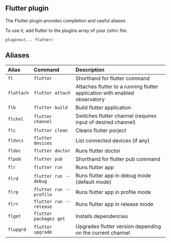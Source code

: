 ## Flutter plugin

The Flutter plugin provides completion and useful aliases

To use it, add flutter to the plugins array of your zshrc file:

```
plugins=(... flutter)
```

## Aliases

| Alias      | Command                  | Description                                           		     |
| :--------- | :------------------------| :--------------------------------------------------------------------------|
| `fl`       | `flutter`                | Shorthand for flutter command                                              |
| `flattach` | `flutter attach`         | Attaches flutter to a running flutter application with enabled observatory |
| `flb`      | `flutter build`          | Build flutter application                                                  |
| `flchnl`   | `flutter channel`        | Switches flutter channel (requires input of desired channel)               |
| `flc`      | `flutter clean`          | Cleans flutter porject                                                     |
| `fldvcs`   | `flutter devices`        | List connected devices (if any)                                            |
| `fldoc`    | `flutter doctor`         | Runs flutter doctor                                                        |
| `flpub`    | `flutter pub`            | Shorthand for flutter pub command                                          |
| `flr`      | `flutter run`            | Runs flutter app                                                           |
| `flrd`     | `flutter run --debug`    | Runs flutter app in debug mode (default mode)                              |
| `flrp`     | `flutter run --profile`  | Runs flutter app in profile mode                                           |
| `flrr`     | `flutter run --release`  | Runs flutter app in release mode                                           |
| `flget`    | `flutter packages get`   | Installs dependencies                                                      |
| `flupgrd`  | `flutter upgrade`        | Upgrades flutter version depending on the current channel                  |

